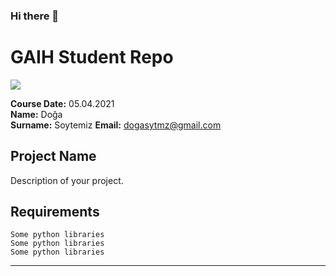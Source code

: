 ### Hi there 👋

<!--
**dogasytmz/dogasytmz** is a ✨ _special_ ✨ repository because its `README.md` (this file) appears on your GitHub profile.

Here are some ideas to get you started:

- 🔭 I’m currently working on ...
- 🌱 I’m currently learning ...
- 👯 I’m looking to collaborate on ...
- 🤔 I’m looking for help with ...
- 💬 Ask me about ...
- 📫 How to reach me: ...
- 😄 Pronouns: ...
- ⚡ Fun fact: ...
-->
# GAIH Student Repo
![](img/newlogo.png)

**Course Date:** 05.04.2021  
**Name:** Doğa  
**Surname:** Soytemiz
**Email:** dogasytmz@gmail.com  

## Project Name
Description of your project.

## Requirements
```
Some python libraries
Some python libraries
Some python libraries
```
---

